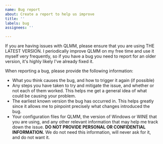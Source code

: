 ```yaml
---
name: Bug report
about: Create a report to help us improve
title: ''
labels: bug
assignees: ''

---
```


If you are having issues with QLMM, please ensure that you are using THE LATEST VERSION. I periodically improve QLMM on my free time and use it myself very frequently, so if you have a bug you need to report for an older version, it's highly likely I've already fixed it.

When reporting a bug, please provide the following information:
- What you think causes the bug, and how to trigger it again (if possible)
- Any steps you have taken to try and mitigate the issue, and whether or not each of them worked. This helps me get a general idea of what could be causing your problem.
- The earliest known version the bug has occurred in. This helps greatly since it allows me to pinpoint precisely what changes introduced the bug. 
- Your configuration files for QLMM, the version of Windows or WINE that you are using, and any other relevant information that may help me track down the issue. **DO NOT PROVIDE PERSONAL OR CONFIDENTIAL INFORMATION.** We do not need this information, will never ask for it, and do not want it.
